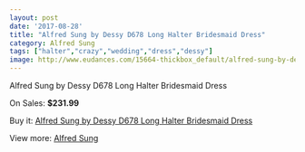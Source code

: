 ```yaml
---
layout: post
date: '2017-08-28'
title: "Alfred Sung by Dessy D678 Long Halter Bridesmaid Dress"
category: Alfred Sung
tags: ["halter","crazy","wedding","dress","dessy"]
image: http://www.eudances.com/15664-thickbox_default/alfred-sung-by-dessy-d678-long-halter-bridesmaid-dress.jpg
---
```

Alfred Sung by Dessy D678 Long Halter Bridesmaid Dress

On Sales: **$231.99**
<a href="https://www.eudances.com/en/alfred-sung/4626-alfred-sung-by-dessy-d678-long-halter-bridesmaid-dress.html"><amp-img layout="responsive" width="600" height="600" src="//www.eudances.com/15664-thickbox_default/alfred-sung-by-dessy-d678-long-halter-bridesmaid-dress.jpg" alt="Alfred Sung by Dessy D678 Long Halter Bridesmaid Dress 0" /></a>
<a href="https://www.eudances.com/en/alfred-sung/4626-alfred-sung-by-dessy-d678-long-halter-bridesmaid-dress.html"><amp-img layout="responsive" width="600" height="600" src="//www.eudances.com/15667-thickbox_default/alfred-sung-by-dessy-d678-long-halter-bridesmaid-dress.jpg" alt="Alfred Sung by Dessy D678 Long Halter Bridesmaid Dress 1" /></a>
<a href="https://www.eudances.com/en/alfred-sung/4626-alfred-sung-by-dessy-d678-long-halter-bridesmaid-dress.html"><amp-img layout="responsive" width="600" height="600" src="//www.eudances.com/15666-thickbox_default/alfred-sung-by-dessy-d678-long-halter-bridesmaid-dress.jpg" alt="Alfred Sung by Dessy D678 Long Halter Bridesmaid Dress 2" /></a>
<a href="https://www.eudances.com/en/alfred-sung/4626-alfred-sung-by-dessy-d678-long-halter-bridesmaid-dress.html"><amp-img layout="responsive" width="600" height="600" src="//www.eudances.com/15665-thickbox_default/alfred-sung-by-dessy-d678-long-halter-bridesmaid-dress.jpg" alt="Alfred Sung by Dessy D678 Long Halter Bridesmaid Dress 3" /></a>

Buy it: [Alfred Sung by Dessy D678 Long Halter Bridesmaid Dress](https://www.eudances.com/en/alfred-sung/4626-alfred-sung-by-dessy-d678-long-halter-bridesmaid-dress.html "Alfred Sung by Dessy D678 Long Halter Bridesmaid Dress")

View more: [Alfred Sung](https://www.eudances.com/en/52-alfred-sung "Alfred Sung")